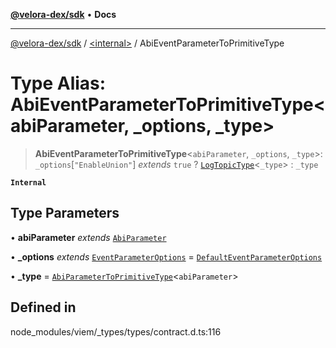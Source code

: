[**@velora-dex/sdk**](../../README.md) • **Docs**

***

[@velora-dex/sdk](../../globals.md) / [\<internal\>](../README.md) / AbiEventParameterToPrimitiveType

# Type Alias: AbiEventParameterToPrimitiveType\<abiParameter, _options, _type\>

> **AbiEventParameterToPrimitiveType**\<`abiParameter`, `_options`, `_type`\>: `_options`\[`"EnableUnion"`\] *extends* `true` ? [`LogTopicType`](LogTopicType.md)\<`_type`\> : `_type`

**`Internal`**

## Type Parameters

• **abiParameter** *extends* [`AbiParameter`](AbiParameter.md)

• **_options** *extends* [`EventParameterOptions`](EventParameterOptions.md) = [`DefaultEventParameterOptions`](DefaultEventParameterOptions.md)

• **_type** = [`AbiParameterToPrimitiveType`](AbiParameterToPrimitiveType.md)\<`abiParameter`\>

## Defined in

node\_modules/viem/\_types/types/contract.d.ts:116
